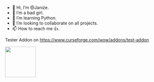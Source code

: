 - 👋 Hi, I’m @Janize.
- 👀 I’m a bad girl.
- 🌱 I’m learning Python.
- 💞️ I’m looking to collaborate on all projects.
- 📫 How to reach me 👍.


Tester Addon on https://www.curseforge.com/wow/addons/test-addon
<!---
Janize/Janize is a ✨ special ✨ repository because its `README.md` (this file) appears on your GitHub profile.
You can click the Preview link to take a look at your changes.
--->
[<img src="https://avatars.githubusercontent.com/u/85827796?v=4" alt="" width="100" />](https://open.spotify.com/user/31zivndcgbdsa4n7ldk4jtbbefd4)

<!---
<br> [![Spotify](https://sptify-7rlxb8uwc-janize.vercel.app/api/spotify)](https://open.spotify.com/user/31zivndcgbdsa4n7ldk4jtbbefd4)
